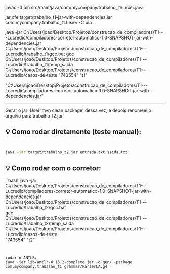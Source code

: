 javac -d bin src/main/java/com/mycompany/trabalho_t1/Lexer.java


jar cfe target/trabalho_t1-jar-with-dependencies.jar com.mycompany.trabalho_t1.Lexer -C bin .

java -jar C:/Users/joao/Desktop/Projetos/construcao_de_compiladores/T1---Lucredio/compiladores-corretor-automatico-1.0-SNAPSHOT-jar-with-dependencies.jar  C:/Users/joao/Desktop/Projetos/construcao_de_compiladores/T1---Lucredio/trabalho_t1/gcc.bat gcc C:/Users/joao/Desktop/Projetos/construcao_de_compiladores/T1---Lucredio/trabalho_t1/temp_saida C:/Users/joao/Desktop/Projetos/construcao_de_compiladores/T1---Lucredio/casos-de-teste "743554" "t1"

"C:\Users\joao\Desktop\Projetos\construcao_de_compiladores\T1---Lucredio\compiladores-corretor-automatico-1.0-SNAPSHOT-jar-with-dependencies.jar"


---------

Gerar o jar:
Usei 'mvn clean package' dessa vez, e depois renomeei o arquivo para trabalho_t2.jar


## 💡 Como rodar diretamente (teste manual):
```bash


java -jar target/trabalho_t2.jar entrada.txt saida.txt
``` 
## 💡 Como rodar com o corretor:
``bash
java -jar C:/Users/joao/Desktop/Projetos/construcao_de_compiladores/T1---Lucredio/compiladores-corretor-automatico-1.0-SNAPSHOT-jar-with-dependencies.jar \
C:/Users/joao/Desktop/Projetos/construcao_de_compiladores/T1---Lucredio/trabalho_t2/gcc.bat \
gcc \
C:/Users/joao/Desktop/Projetos/construcao_de_compiladores/T1---Lucredio/trabalho_t2/temp_saida \
C:/Users/joao/Desktop/Projetos/construcao_de_compiladores/T1---Lucredio/casos-de-teste \
"743554" "t2"
``` 


rodar o ANTLR:
java -jar lib/antlr-4.13.2-complete.jar -o gen/ -package com.mycompany.trabalho_t1 grammar/ParserLA.g4
